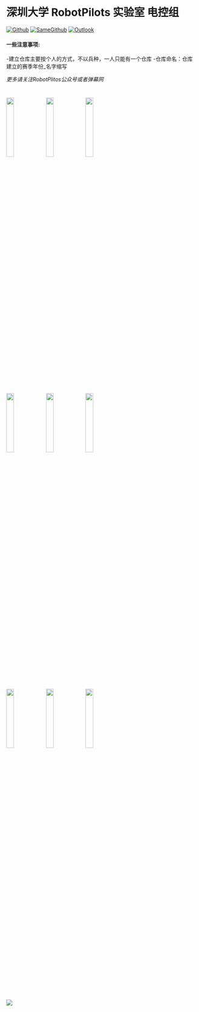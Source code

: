 # 深圳大学 RobotPilots 实验室 电控组


[![Github](https://img.shields.io/badge/-Github-000?style=flat&logo=Github&logoColor=white)](https://github.com/SZURPVision)
[![SameGithub](https://img.shields.io/badge/-LinkedIn-blue?style=flat&logo=Linkedin&logoColor=white)](https://github.com/SZURPVision)
[![Outlook](https://img.shields.io/badge/-Outlook-c14438?style=flat&logo=Gmail&logoColor=white)](shergrove@outlook.com)
 
####  一些注意事项: 
-建立仓库主要按个人的方式，不以兵种，一人只能有一个仓库
-仓库命名：仓库建立的赛季年份_名字缩写


*更多请关注RobotPlitos公众号或者弹幕网*

#

<p>
<code><img width="20%" src="https://www.vectorlogo.zone/logos/ros/ros-ar21.svg"></code>
<code><img width="20%" src="https://www.vectorlogo.zone/logos/python/python-ar21.svg"></code>
<code><img width="20%" src="https://www.vectorlogo.zone/logos/linux/linux-ar21.svg"></code>
<br />
<code><img width="20%" src="https://www.vectorlogo.zone/logos/raspberrypi/raspberrypi-ar21.svg"></code>
<code><img width="20%" src="https://www.vectorlogo.zone/logos/mysql/mysql-ar21.svg"></code>
<code><img width="20%" src="https://www.vectorlogo.zone/logos/mongodb/mongodb-ar21.svg"></code>
<br />
<code><img width="20%" src="https://www.vectorlogo.zone/logos/apache_spark/apache_spark-ar21.svg"></code>
<code><img width="20%" src="https://www.vectorlogo.zone/logos/nvidia/nvidia-ar21.svg"></code>
<code><img width="20%" src="https://www.vectorlogo.zone/logos/git-scm/git-scm-ar21.svg"></code>
</p>

#
  <img align="left" src="https://github.com/rp2023EC/.github/blob/main/profile/src/header.png" />

